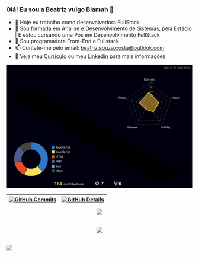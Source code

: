### Olá! Eu sou a Beatriz vulgo Biamah 👋

- 🔭 Hoje eu trabalho como desenvolvedora FullStack
- 🌱 Sou formada em Análise e Desenvolvimento de Sistemas, pela Estácio | E estou cursando uma Pós em Desenvolvimento FullStack
- 👯 Sou programadora Front-End e Fullstack
- 📫 Contate-me pelo email: beatriz.souza.costa@outlook.com
- 📃 Veja meu <a href="https://drive.google.com/file/d/1MfmgWa-a2QKBR-x7fJ-kdEVW1hWoBO-P/view?usp=drive_link" target="_blank">Currículo</a> ou meu <a href="https://www.linkedin.com/in/beatriz-souza-espitalher/" target="_blank">Linkedin</a> para mais informações

<!-- Se você adicionou o arquivo SVG conforme instruído acima, esta imagem vai funcionar -->
![Status](https://raw.githubusercontent.com/Biamah/Biamah/main/profile-3d-contrib/profile-night-rainbow.svg)

| [![GitHub Commits](http://github-profile-summary-cards.vercel.app/api/cards/productive-time?username=biamah&theme=dracula&utcOffset=-3)](https://github.com/vn7n24fzkq/github-profile-summary-cards) | [![GitHub Details](http://github-profile-summary-cards.vercel.app/api/cards/profile-details?username=biamah&theme=dracula)](https://github.com/vn7n24fzkq/github-profile-summary-cards) |  
| ----------- | ----------- |

<div align="center">
  <a href="https://skillicons.dev">
    <img src="https://skillicons.dev/icons?i=js,ts,react,next,vue,html,css,sass,tailwind,git,github,figma,nodejs,express,postgres,python,docker,vscode,java,kotlin,angular,bun,mysql,wordpress,vitest,nuxt,vuetify,php,laravel,npm" />
  </a>
</div>

##

<div align="center">
  <img src="https://github-profile-trophy.vercel.app/?username=biamah&row=1&column=6&theme=dracula&margin-w=15&margin-h=15"/>
</div>

##

<div>
  <a href="https://www.linkedin.com/in/beatriz-souza-espitalher/"><img src="https://img.shields.io/badge/LinkedIn-0077B5?style=for-the-badge&logo=linkedin&logoColor=white"></a>
</div>
